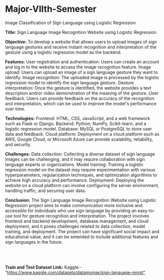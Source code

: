 # Major-VIIth-Semester
Image Classification of Sign Language using Logistic Regression


**Title:** Sign Language Image Recognition Website using Logistic Regression  

**Objective:** To develop a website that allows users to upload images of sign language gestures and receive instant recognition and interpretation of the gesture using a logistic regression model as the backend. 

**Features:**  User registration and authentication: Users can create an account and log in to the website to access the image recognition feature.  Image upload: Users can upload an image of a sign language gesture they want to identify.  Image recognition: The uploaded image is processed by the logistic regression model to identify the sign language gesture.  Gesture interpretation: Once the gesture is identified, the website provides a text description and/or video demonstration of the meaning of the gesture.  User feedback: Users can provide feedback on the accuracy of the recognition and interpretation, which can be used to improve the model's performance over time.  

**Technologies:**  Frontend: HTML, CSS, JavaScript, and a web framework such as Flask or Django.  Backend: Python, NumPy, Scikit-learn, and a logistic regression model.  Database: MySQL or PostgreSQL to store user data and feedback.  Cloud platform: Deployment on a cloud platform such as AWS, Google Cloud, or Microsoft Azure can provide scalability, reliability, and security.  

**Challenges:**  Data collection: Collecting a diverse dataset of sign language images can be challenging, and it may require collaboration with sign language experts or organizations.  Model training: Training a logistic regression model on the dataset may require experimentation with various hyperparameters, regularization techniques, and optimization algorithms to achieve high accuracy and performance.  Deployment: Deploying the website on a cloud platform can involve configuring the server environment, handling traffic, and securing user data. 

**Conclusion:**  The Sign Language Image Recognition Website using Logistic Regression project aims to make communication more inclusive and accessible for individuals who use sign language by providing an easy-to-use tool for gesture recognition and interpretation. The project involves frontend and backend development, database management, and cloud deployment, and it poses challenges related to data collection, model training, and deployment. The project can have significant social impact and educational value, and it can be extended to include additional features and sign languages in the future.
<br>
<br>
<br>
<br>

**Train and Test Dataset Link:**
Kaggle:- “https://www.kaggle.com/datasets/datamunge/sign-language-mnist”
